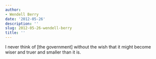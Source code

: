 ```yaml
---
author:
- Wendell Berry
date: '2012-05-26'
description: ''
slug: 2012-05-26-wendell-berry
title: ''
---
```

I never think of [the government] without the wish that it might become wiser and truer and smaller than it is.



